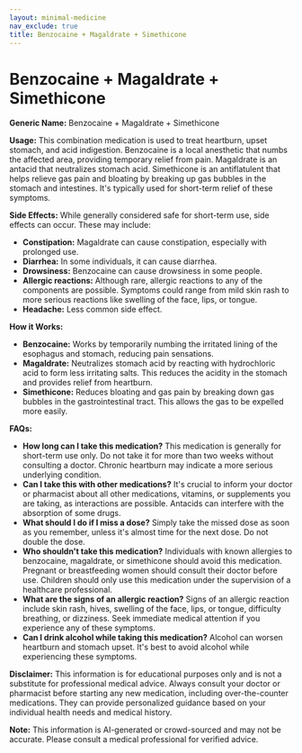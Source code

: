 ```yaml
---
layout: minimal-medicine
nav_exclude: true
title: Benzocaine + Magaldrate + Simethicone
---
```


# Benzocaine + Magaldrate + Simethicone

**Generic Name:** Benzocaine + Magaldrate + Simethicone

**Usage:** This combination medication is used to treat heartburn, upset stomach, and acid indigestion.  Benzocaine is a local anesthetic that numbs the affected area, providing temporary relief from pain. Magaldrate is an antacid that neutralizes stomach acid. Simethicone is an antiflatulent that helps relieve gas pain and bloating by breaking up gas bubbles in the stomach and intestines.  It's typically used for short-term relief of these symptoms.

**Side Effects:**  While generally considered safe for short-term use, side effects can occur.  These may include:

* **Constipation:**  Magaldrate can cause constipation, especially with prolonged use.
* **Diarrhea:**  In some individuals, it can cause diarrhea.
* **Drowsiness:** Benzocaine can cause drowsiness in some people.
* **Allergic reactions:** Although rare, allergic reactions to any of the components are possible.  Symptoms could range from mild skin rash to more serious reactions like swelling of the face, lips, or tongue.
* **Headache:**  Less common side effect.


**How it Works:**

* **Benzocaine:** Works by temporarily numbing the irritated lining of the esophagus and stomach, reducing pain sensations.
* **Magaldrate:** Neutralizes stomach acid by reacting with hydrochloric acid to form less irritating salts. This reduces the acidity in the stomach and provides relief from heartburn.
* **Simethicone:**  Reduces bloating and gas pain by breaking down gas bubbles in the gastrointestinal tract.  This allows the gas to be expelled more easily.


**FAQs:**

* **How long can I take this medication?**  This medication is generally for short-term use only.  Do not take it for more than two weeks without consulting a doctor.  Chronic heartburn may indicate a more serious underlying condition.
* **Can I take this with other medications?**  It's crucial to inform your doctor or pharmacist about all other medications, vitamins, or supplements you are taking, as interactions are possible.  Antacids can interfere with the absorption of some drugs.
* **What should I do if I miss a dose?**  Simply take the missed dose as soon as you remember, unless it's almost time for the next dose. Do not double the dose.
* **Who shouldn't take this medication?**  Individuals with known allergies to benzocaine, magaldrate, or simethicone should avoid this medication.  Pregnant or breastfeeding women should consult their doctor before use.  Children should only use this medication under the supervision of a healthcare professional.
* **What are the signs of an allergic reaction?**  Signs of an allergic reaction include skin rash, hives, swelling of the face, lips, or tongue, difficulty breathing, or dizziness. Seek immediate medical attention if you experience any of these symptoms.
* **Can I drink alcohol while taking this medication?**  Alcohol can worsen heartburn and stomach upset. It's best to avoid alcohol while experiencing these symptoms.


**Disclaimer:** This information is for educational purposes only and is not a substitute for professional medical advice. Always consult your doctor or pharmacist before starting any new medication, including over-the-counter medications.  They can provide personalized guidance based on your individual health needs and medical history.


**Note:** This information is AI-generated or crowd-sourced and may not be accurate. Please consult a medical professional for verified advice.